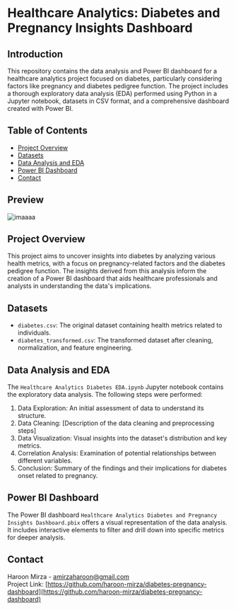 # Healthcare Analytics: Diabetes and Pregnancy Insights Dashboard

## Introduction
This repository contains the data analysis and Power BI dashboard for a healthcare analytics project focused on diabetes, particularly considering factors like pregnancy and diabetes pedigree function. The project includes a thorough exploratory data analysis (EDA) performed using Python in a Jupyter notebook, datasets in CSV format, and a comprehensive dashboard created with Power BI.

## Table of Contents
- [Project Overview](#project-overview)
- [Datasets](#datasets)
- [Data Analysis and EDA](#data-analysis-and-eda)
- [Power BI Dashboard](#power-bi-dashboard)
- [Contact](#contact)


## Preview
![imaaaa](https://github.com/haroon-mirza/diabetes-pregnancy-dashboard/assets/110737193/95a28a18-d8d7-467f-8fe8-5c8f54ee2045)



## Project Overview
This project aims to uncover insights into diabetes by analyzing various health metrics, with a focus on pregnancy-related factors and the diabetes pedigree function. The insights derived from this analysis inform the creation of a Power BI dashboard that aids healthcare professionals and analysts in understanding the data's implications.

## Datasets
- `diabetes.csv`: The original dataset containing health metrics related to individuals.
- `diabetes_transformed.csv`: The transformed dataset after cleaning, normalization, and feature engineering.

## Data Analysis and EDA
The `Healthcare Analytics Diabetes EDA.ipynb` Jupyter notebook contains the exploratory data analysis. The following steps were performed:
1. Data Exploration: An initial assessment of data to understand its structure.
2. Data Cleaning: [Description of the data cleaning and preprocessing steps]
3. Data Visualization: Visual insights into the dataset's distribution and key metrics.
4. Correlation Analysis: Examination of potential relationships between different variables.
5. Conclusion: Summary of the findings and their implications for diabetes onset related to pregnancy.

## Power BI Dashboard
The Power BI dashboard `Healthcare Analytics Diabetes and Pregnancy Insights Dashboard.pbix` offers a visual representation of the data analysis. It includes interactive elements to filter and drill down into specific metrics for deeper analysis.

## Contact
Haroon Mirza - amirzaharoon@gmail.com  
Project Link: [https://github.com/haroon-mirza/diabetes-pregnancy-dashboard](https://github.com/haroon-mirza/diabetes-pregnancy-dashboard)
